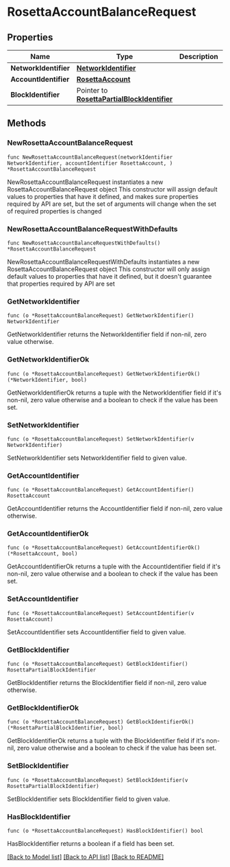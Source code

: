 # RosettaAccountBalanceRequest

## Properties

Name | Type | Description | Notes
------------ | ------------- | ------------- | -------------
**NetworkIdentifier** | [**NetworkIdentifier**](NetworkIdentifier.md) |  | 
**AccountIdentifier** | [**RosettaAccount**](RosettaAccount.md) |  | 
**BlockIdentifier** | Pointer to [**RosettaPartialBlockIdentifier**](RosettaPartialBlockIdentifier.md) |  | [optional] 

## Methods

### NewRosettaAccountBalanceRequest

`func NewRosettaAccountBalanceRequest(networkIdentifier NetworkIdentifier, accountIdentifier RosettaAccount, ) *RosettaAccountBalanceRequest`

NewRosettaAccountBalanceRequest instantiates a new RosettaAccountBalanceRequest object
This constructor will assign default values to properties that have it defined,
and makes sure properties required by API are set, but the set of arguments
will change when the set of required properties is changed

### NewRosettaAccountBalanceRequestWithDefaults

`func NewRosettaAccountBalanceRequestWithDefaults() *RosettaAccountBalanceRequest`

NewRosettaAccountBalanceRequestWithDefaults instantiates a new RosettaAccountBalanceRequest object
This constructor will only assign default values to properties that have it defined,
but it doesn't guarantee that properties required by API are set

### GetNetworkIdentifier

`func (o *RosettaAccountBalanceRequest) GetNetworkIdentifier() NetworkIdentifier`

GetNetworkIdentifier returns the NetworkIdentifier field if non-nil, zero value otherwise.

### GetNetworkIdentifierOk

`func (o *RosettaAccountBalanceRequest) GetNetworkIdentifierOk() (*NetworkIdentifier, bool)`

GetNetworkIdentifierOk returns a tuple with the NetworkIdentifier field if it's non-nil, zero value otherwise
and a boolean to check if the value has been set.

### SetNetworkIdentifier

`func (o *RosettaAccountBalanceRequest) SetNetworkIdentifier(v NetworkIdentifier)`

SetNetworkIdentifier sets NetworkIdentifier field to given value.


### GetAccountIdentifier

`func (o *RosettaAccountBalanceRequest) GetAccountIdentifier() RosettaAccount`

GetAccountIdentifier returns the AccountIdentifier field if non-nil, zero value otherwise.

### GetAccountIdentifierOk

`func (o *RosettaAccountBalanceRequest) GetAccountIdentifierOk() (*RosettaAccount, bool)`

GetAccountIdentifierOk returns a tuple with the AccountIdentifier field if it's non-nil, zero value otherwise
and a boolean to check if the value has been set.

### SetAccountIdentifier

`func (o *RosettaAccountBalanceRequest) SetAccountIdentifier(v RosettaAccount)`

SetAccountIdentifier sets AccountIdentifier field to given value.


### GetBlockIdentifier

`func (o *RosettaAccountBalanceRequest) GetBlockIdentifier() RosettaPartialBlockIdentifier`

GetBlockIdentifier returns the BlockIdentifier field if non-nil, zero value otherwise.

### GetBlockIdentifierOk

`func (o *RosettaAccountBalanceRequest) GetBlockIdentifierOk() (*RosettaPartialBlockIdentifier, bool)`

GetBlockIdentifierOk returns a tuple with the BlockIdentifier field if it's non-nil, zero value otherwise
and a boolean to check if the value has been set.

### SetBlockIdentifier

`func (o *RosettaAccountBalanceRequest) SetBlockIdentifier(v RosettaPartialBlockIdentifier)`

SetBlockIdentifier sets BlockIdentifier field to given value.

### HasBlockIdentifier

`func (o *RosettaAccountBalanceRequest) HasBlockIdentifier() bool`

HasBlockIdentifier returns a boolean if a field has been set.


[[Back to Model list]](../README.md#documentation-for-models) [[Back to API list]](../README.md#documentation-for-api-endpoints) [[Back to README]](../README.md)


